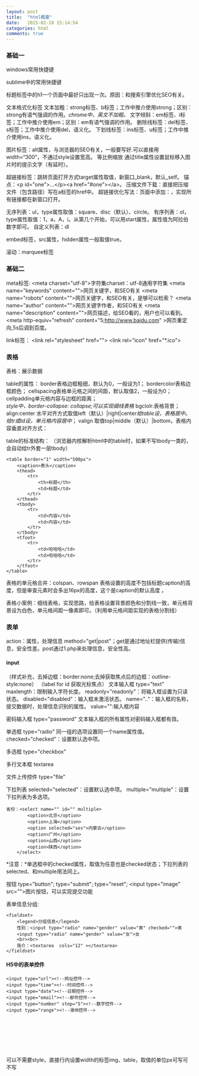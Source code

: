 ```yaml
---
layout: post
title:  "html概要"
date:   2015-02-10 15:14:54
categories: html
comments: true
---
```

### 基础一
windows常用快捷键

sublime中的常用快捷键

标题标签中的h1一个页面中最好只出现一次。原因：和搜索引擎优化SEO有关。

文本格式化标签
文本加粗：strong标签、b标签；工作中推介使用strong；区别：strong有语气强调的作用。*chrome中，英文不加粗。* 
文字倾斜：em标签、i标签；工作中推介使用em；区别：em有语气强调的作用。
删除线标签：del标签、s标签；工作中推介使用del，语义化。
下划线标签：ins标签、u标签；工作中推介使用ins，语义化。

图片标签：alt属性，与浏览器的SEO有关，一般要写好.可以直接用width=“300”，不通过style设置宽高。
等比例缩放
通过title属性设置鼠标移入图片时的提示文字（有延时）。

超链接标签：跳转页面打开方式target属性取值，新窗口_blank，默认_self。
锚点：&lt;p id="one"&gt;...&lt;/p&gt;&lt;a href="#one"&gt;&lt;/a&gt;。
压缩文件下载：直接把压缩文件（包含路径）写在a标签的href中。
超链接优化写法：页面中添加：<base href="" target="_blank">，实现所有链接都在新窗口打开。

无序列表：ul，type属性取值：square、disc（默认）、circle。
有序列表：ol，type属性取值：1，a，A，i。从第几个开始，可以用start属性，属性值为阿拉伯数字即可。
自定义列表：dl

embed标签，src属性，hidden属性一般取值true。

滚动：marquee标签
### 基础二
meta标签: 
&lt;meta charset="utf-8"&gt;字符集charset：utf-8通用字符集
&lt;meta name="keywords" content=""&gt;网页关键字，和SEO有关
&lt;meta name="robots" content=""&gt;网页关键字，和SEO有关，是够可以检索？
&lt;meta name="author" content=""&gt;网页关键字作者，和SEO有关
&lt;meta name="description" content=""&gt;网页描述，给SEO看的，用户也可以看到。
&lt;meta http-equiv="refresh" content="5;http://www.baidu.com" &gt;网页重定向,5s后调到百度。

link标签：
&lt;link rel="stylesheet" href=""&gt;
&lt;link rel="icon" href="*.ico"&gt;

### 表格
表格：展示数据

table的属性：
border表格边框粗细，默认为0，一般设为1；
bordercolor表格边框颜色；
cellspacing表格单元格之间的间距，默认取值2，一般设为0；
cellpadding单元格内容与边框的距离；     
*style中，border-collapse: collapse;可以实现细线表格*
bgclolr:表格背景；
align:center 水平对齐方式取值left（默认）|right|center*给table设，表格居中。给tr或td设，单元格内容居中*；
valign 取值top|middle（默认）|bottom，表格内容垂直对齐方式：

table的标准结构：
（浏览器内核解析html中的table时，如果不写tbody一类的，会自动给tr外套一层tbody）
```
<table border="1" width="500px">
    <caption>表头</caption>
    <thead>
        <tr>
            <th>标题</th>
            <td>标题</td>
        </tr>
    </thead>
    <tbody>
        <tr>
            <td>内容</td>
            <td>内容</td>
        </tr>
    </tbody>
    <tfoot>
        <tr>
            <td>哈哈哈</td>
            <td>哈哈哈</td>
        </tr>
    </tfoot>
</table>
```
表格的单元格合并：colspan、rowspan
表格设置的高度不包括标题caption的高度，但是审查元素时会多出16px的高度，这个是caption的默认高度
。

表格小案例：细线表格，实现思路，给表格设置背景颜色和分割线一致，单元格背景设为白色，单元格间距一像素即可。（利用单元格间距实现的表格分割线）
### 表单
action：属性，处理信息
method="get|post"；get是通过地址栏提供(传输)信息，安全性差。post通过1.php来处理信息，安全性高。


#### input
（样式补充，去掉边框：border:none;去掉获取焦点后的边框：outline-style:none）
（label  for  id  获取光标焦点）
文本输入框 type="text"
maxlength：限制输入字符长度。
readonly="readonly"：将输入框设置为只读状态。
disabled="disabled"：输入框未激活状态。
name=".."：输入框的名称，提交数据时，处理信息识别的属性。
value="":输入框内容

密码输入框 type="password"
文本输入框的所有属性对密码输入框都有效。

单选框 type="radio"
同一组的选项设置同一个name属性值。
checked="checked"：设置默认选中项。

多选框 type="checkbox"

多行文本框 textarea

文件上传控件 type="file"

下拉列表
selected="selected"：设置默认选中项。
multiple="multiple"：设置下拉列表为多选项。
```
省份：<select name="" id="" multiple>
        <option>北京</option>
        <option>上海</option>
        <option selected="ses">内蒙古</option>
        <option>广州</option>
        <option>山西</option>
        <option>陕西</option>
    </select>
```

*注意：*单选框中的checked属性，取值为任意也是checked状态；下拉列表的selected、和multiple用法同上。

按钮 
type="button";
type="submit";
type="reset";
&lt;input type="image" src=""&gt;图片按钮，可以实现提交功能

表单信息分组:
```
<fieldset>
    <legend>分组信息</legend>
    性别：<input type="radio" name="gender" value="男" checked="">男
    <input type="radio" name="gender" value="女">女
    <br><br>
    简介：<textarea  cols="12" ></textarea>
</fieldset>
```
#### H5中的表单控件
```
<input type="url"><!--网址控件-->
<input type="time"><!--时间控件-->
<input type="date"><!--日期控件-->
<input type="email"><!--邮件控件-->
<input type="number" step="5"><!--数字控件-->
<input type="range"><!--滑块控件-->
```



<br><br><br><br><br><br>
可以不需要style，直接行内设置width的标签img、table，取值的单位px可写可不写